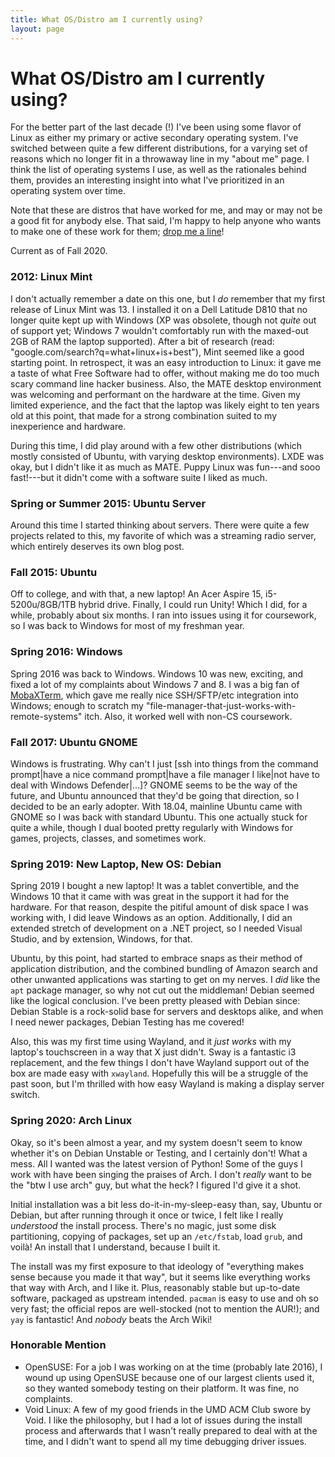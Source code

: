 ```yaml
---
title: What OS/Distro am I currently using?
layout: page
---
```


# What OS/Distro am I currently using?

For the better part of the last decade (!) I've been using some flavor of Linux
as either my primary or active secondary operating system. I've switched between
quite a few different distributions, for a varying set of reasons which no
longer fit in a throwaway line in my "about me" page. I think the list of
operating systems I use, as well as the rationales behind them, provides an
interesting insight into what I've prioritized in an operating system over time.

Note that these are distros that have worked for me, and may or may not be a
good fit for anybody else. That said, I'm happy to help anyone who wants to make
one of these work for them; [drop me a line](mailto:chandler@chandlerswift.com)!

Current as of Fall 2020.

### 2012: Linux Mint

I don't actually remember a date on this one, but I _do_ remember that my
first release of Linux Mint was 13. I installed it on a Dell Latitude D810
that no longer quite kept up with Windows (XP was obsolete, though not _quite_
out of support yet; Windows 7 wouldn't comfortably run with the maxed-out 2GB
of RAM the laptop supported). After a bit of research (read:
"google.com/search?q=what+linux+is+best"), Mint seemed like a good starting
point. In retrospect, it was an easy introduction to Linux: it gave me a taste
of what Free Software had to offer, without making me do too much scary
command line hacker business. Also, the MATE desktop environment was welcoming
and performant on the hardware at the time. Given my limited experience, and
the fact that the laptop was likely eight to ten years old at this point, that
made for a strong combination suited to my inexperience and hardware.

During this time, I did play around with a few other distributions (which
mostly consisted of Ubuntu, with varying desktop environments). LXDE was okay,
but I didn't like it as much as MATE. Puppy Linux was fun---and sooo
fast!---but it didn't come with a software suite I liked as much.

### Spring or Summer 2015: Ubuntu Server

Around this time I started thinking about servers. There were quite a few
projects related to this, my favorite of which was a streaming radio server,
which entirely deserves its own blog post. 

### Fall 2015: Ubuntu

Off to college, and with that, a new laptop! An Acer Aspire 15,
i5-5200u/8GB/1TB hybrid drive. Finally, I could run Unity! Which I did, for a
while, probably about six months. I ran into issues using it for coursework,
so I was back to Windows for most of my freshman year.

### Spring 2016: Windows

Spring 2016 was back to Windows. Windows 10 was new, exciting, and fixed a lot
of my complaints about Windows 7 and 8. I was a big fan of
[MobaXTerm](https://mobaxterm.mobatek.net/), which gave me really nice
SSH/SFTP/etc integration into Windows; enough to scratch my
"file-manager-that-just-works-with-remote-systems" itch. Also, it worked well
with non-CS coursework.

### Fall 2017: Ubuntu GNOME

Windows is frustrating. Why can't I just [ssh into things from the command
prompt|have a nice command prompt|have a file manager I like|not have to deal
with Windows Defender|...]? GNOME seems to be the way of the future, and
Ubuntu announced that they'd be going that direction, so I decided to be an
early adopter. With 18.04, mainline Ubuntu came with GNOME so I was back with
standard Ubuntu. This one actually stuck for quite a while, though I dual
booted pretty regularly with Windows for games, projects, classes, and
sometimes work.

### Spring 2019: New Laptop, New OS: Debian

Spring 2019 I bought a new laptop! It was a tablet convertible, and the
Windows 10 that it came with was great in the support it had for the hardware.
For that reason, despite the pitiful amount of disk space I was working with,
I did leave Windows as an option. Additionally, I did an extended stretch of
development on a .NET project, so I needed Visual Studio, and by extension,
Windows, for that.

Ubuntu, by this point, had started to embrace snaps as their method of
application distribution, and the combined bundling of Amazon search and other
unwanted applications was starting to get on my nerves. I _did_ like the `apt`
package manager, so why not cut out the middleman! Debian seemed like the
logical conclusion. I've been pretty pleased with Debian since: Debian Stable
is a rock-solid base for servers and desktops alike, and when I need newer
packages, Debian Testing has me covered!

Also, this was my first time using Wayland, and it _just works_ with my laptop's
touchscreen in a way that X just didn't. Sway is a fantastic i3 replacement, and
the few things I don't have Wayland support out of the box are made easy with
`xwayland`. Hopefully this will be a struggle of the past soon, but I'm thrilled
with how easy Wayland is making a display server switch.

### Spring 2020: Arch Linux
Okay, so it's been almost a year, and my system doesn't seem to know whether
it's on Debian Unstable or Testing, and I certainly don't! What a mess. All I
wanted was the latest version of Python! Some of the guys I work with have been
singing the praises of Arch. I don't _really_ want to be the "btw I use arch"
guy, but what the heck? I figured I'd give it a shot.

Initial installation was a bit less do-it-in-my-sleep-easy than, say, Ubuntu or
Debian, but after running through it once or twice, I felt like I really
_understood_ the install process. There's no magic, just some disk partitioning,
copying of packages, set up an `/etc/fstab`, load `grub`, and voilà! An install
that I understand, because I built it.

The install was my first exposure to that ideology of "everything makes sense
because you made it that way", but it seems like everything works that way with
Arch, and I like it. Plus, reasonably stable but up-to-date software, packaged
as upstream intended. `pacman` is easy to use and oh so very fast; the official
repos are well-stocked (not to mention the AUR!); and `yay` is fantastic! And
_nobody_ beats the Arch Wiki!

### Honorable Mention
 * OpenSUSE: For a job I was working on at the time (probably late 2016), I
   wound up using OpenSUSE because one of our largest clients used it, so they
   wanted somebody testing on their platform. It was fine, no complaints.
 * Void Linux: A few of my good friends in the UMD ACM Club swore by Void. I
   like the philosophy, but I had a lot of issues during the install process
   and afterwards that I wasn't really prepared to deal with at the time, and I
   didn't want to spend all my time debugging driver issues.
